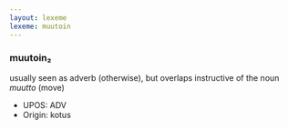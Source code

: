 ```yaml
---
layout: lexeme
lexeme: muutoin
---
```


###  muutoin₂

usually seen as adverb (otherwise), but overlaps instructive of the noun *muutto* (move)
* UPOS:  ADV
* Origin:  kotus

